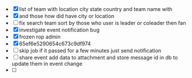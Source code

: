 - [x] list of team with location city state country and team name with 
- [x] and those how did have  city or location
- [ ] fix search team sort by those who user is leader or coleader then fan
- [x] investigate event notification bug
- [x] frozen rop admin
- [x] 65ef6e5290654c673c9df974
- [ ] skip job if it passed for a few minutes just send notification 
- [ ] share event add data to attachment and store message id in db to update them in event change
- [ ] 